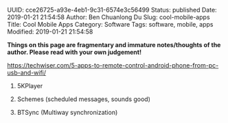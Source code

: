 UUID: cce26725-a93e-4eb1-9c31-6574e3c56499
Status: published
Date: 2019-01-21 21:54:58
Author: Ben Chuanlong Du
Slug: cool-mobile-apps
Title: Cool Mobile Apps
Category: Software
Tags: software, mobile, apps
Modified: 2019-01-21 21:54:58

**Things on this page are fragmentary and immature notes/thoughts of the author. Please read with your own judgement!**

https://techwiser.com/5-apps-to-remote-control-android-phone-from-pc-usb-and-wifi/

1. 5KPlayer

1. Schemes (scheduled messages, sounds good)

2. BTSync (Multiway synchronization)
